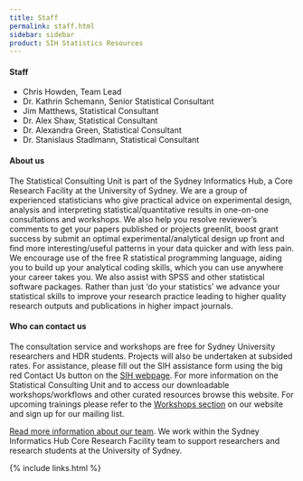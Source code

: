 ```yaml
---
title: Staff
permalink: staff.html
sidebar: sidebar
product: SIH Statistics Resources
---
```


#### Staff

* Chris Howden, Team Lead
* Dr. Kathrin Schemann, Senior Statistical Consultant
* Jim Matthews, Statistical Consultant
* Dr. Alex Shaw, Statistical Consultant
* Dr. Alexandra Green, Statistical Consultant
* Dr. Stanislaus Stadlmann, Statistical Consultant

#### About us
The Statistical Consulting Unit is part of the Sydney Informatics Hub, a Core Research Facility at the University of Sydney. We are a group of experienced statisticians who give practical advice on experimental design, analysis and interpreting statistical/quantitative results in one-on-one consultations and workshops. We also help you resolve reviewer’s comments to get your papers published or projects greenlit, boost grant success by submit an optimal experimental/analytical design up front and find more interesting/useful patterns in your data quicker and with less pain. We encourage use of the free R statistical programming language, aiding you to build up your analytical coding skills, which you can use anywhere your career takes you. We also assist with SPSS and other statistical software packages. Rather than just ‘do your statistics’ we advance your statistical skills to improve your research practice leading to higher quality research outputs and publications in higher impact journals.


#### Who can contact us
The consultation service and workshops are free for Sydney University researchers and HDR students. Projects will also be undertaken at subsided rates. For assistance, please fill out the SIH assistance form using the big red Contact Us button on the [SIH webpage](https://www.sydney.edu.au/research/facilities/sydney-informatics-hub.html). For more information on the Statistical Consulting Unit and to access our downloadable workshops/workflows and other curated resources browse this website. For upcoming trainings please refer to the [Workshops section](workshops-and-workflows) on our website and sign up for our mailing list.

[Read more information about our team](https://www.sydney.edu.au/research/facilities/sydney-informatics-hub/our-staff.html). We work within the Sydney Informatics Hub Core Research Facility team to support researchers and research students at the University of Sydney.

{% include links.html %}